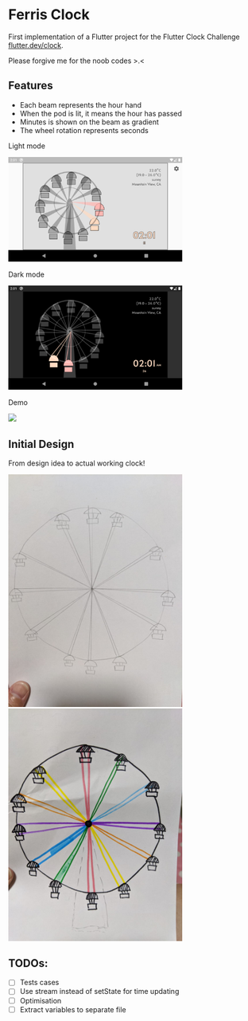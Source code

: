 # Ferris Clock

First implementation of a Flutter project for the Flutter Clock Challenge [flutter.dev/clock](https://flutter.dev/clock). 

Please forgive me for the noob codes >.<

## Features
- Each beam represents the hour hand
- When the pod is lit, it means the hour has passed
- Minutes is shown on the beam as gradient
- The wheel rotation represents seconds

Light mode

<img src='light.png' width='350'>

Dark mode

<img src='dark.png' width='350'>

Demo

<img src='animate.gif' width='350'>

## Initial Design

From design idea to actual working clock!

<img src='ferris wheel mockup 1.jpeg' width='350'>
<img src='ferris wheel mockup 2.jpeg' width='350'>

## TODOs:

- [ ] Tests cases
- [ ] Use stream instead of setState for time updating
- [ ] Optimisation
- [ ] Extract variables to separate file
